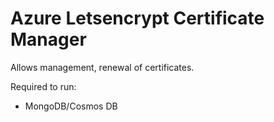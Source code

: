 # Azure Letsencrypt Certificate Manager

Allows management, renewal of certificates.

Required to run:

* MongoDB/Cosmos DB

